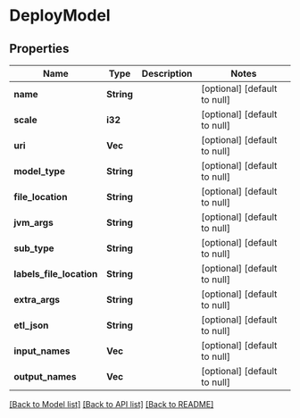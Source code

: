 # DeployModel

## Properties
Name | Type | Description | Notes
------------ | ------------- | ------------- | -------------
**name** | **String** |  | [optional] [default to null]
**scale** | **i32** |  | [optional] [default to null]
**uri** | **Vec<String>** |  | [optional] [default to null]
**model_type** | **String** |  | [optional] [default to null]
**file_location** | **String** |  | [optional] [default to null]
**jvm_args** | **String** |  | [optional] [default to null]
**sub_type** | **String** |  | [optional] [default to null]
**labels_file_location** | **String** |  | [optional] [default to null]
**extra_args** | **String** |  | [optional] [default to null]
**etl_json** | **String** |  | [optional] [default to null]
**input_names** | **Vec<String>** |  | [optional] [default to null]
**output_names** | **Vec<String>** |  | [optional] [default to null]

[[Back to Model list]](../README.md#documentation-for-models) [[Back to API list]](../README.md#documentation-for-api-endpoints) [[Back to README]](../README.md)


